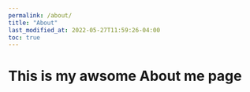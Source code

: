 ```yaml
---
permalink: /about/
title: "About"
last_modified_at: 2022-05-27T11:59:26-04:00
toc: true
---
```


# This is my awsome About me page
